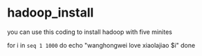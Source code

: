 # hadoop_install
you can use this coding to install hadoop with five minites

for i in `seq 1 1000`
do
  echo "wanghongwei love xiaolajiao $i"
done
